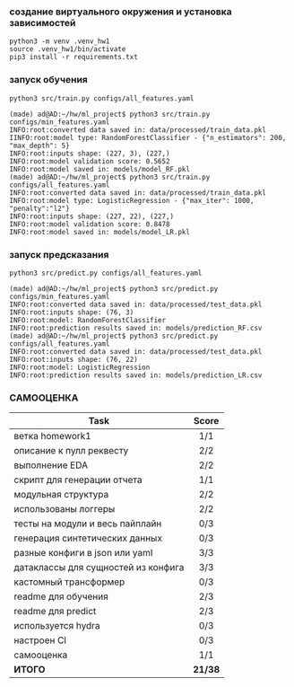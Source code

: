 ### создание виртуального окружения и установка зависимостей
```
python3 -m venv .venv_hw1
source .venv_hw1/bin/activate
pip3 install -r requirements.txt
```

### запуск обучения
```
python3 src/train.py configs/all_features.yaml
```
```console
(made) ad@AD:~/hw/ml_project$ python3 src/train.py configs/min_features.yaml
INFO:root:converted data saved in: data/processed/train_data.pkl
IINFO:root:model type: RandomForestClassifier - {"n_estimators": 200, "max_depth": 5}
INFO:root:inputs shape: (227, 3), (227,)
INFO:root:model validation score: 0.5652
INFO:root:model saved in: models/model_RF.pkl
(made) ad@AD:~/hw/ml_project$ python3 src/train.py configs/all_features.yaml
INFO:root:converted data saved in: data/processed/train_data.pkl
INFO:root:model type: LogisticRegression - {"max_iter": 1000, "penalty":"l2"}
INFO:root:inputs shape: (227, 22), (227,)
INFO:root:model validation score: 0.8478
INFO:root:model saved in: models/model_LR.pkl
```

### запуск предсказания 
```
python3 src/predict.py configs/all_features.yaml
```
```console
(made) ad@AD:~/hw/ml_project$ python3 src/predict.py configs/min_features.yaml
INFO:root:converted data saved in: data/processed/test_data.pkl
INFO:root:inputs shape: (76, 3)
INFO:root:model: RandomForestClassifier
INFO:root:prediction results saved in: models/prediction_RF.csv
(made) ad@AD:~/hw/ml_project$ python3 src/predict.py configs/all_features.yaml
INFO:root:converted data saved in: data/processed/test_data.pkl
INFO:root:inputs shape: (76, 22)
INFO:root:model: LogisticRegression
INFO:root:prediction results saved in: models/prediction_LR.csv

```

### САМООЦЕНКА 
| Task| Score|
| ----------------- | :-----: |
|ветка homework1|1/1|
|описание к пулл реквесту|2/2|
|выполнение EDA|2/2|
|скрипт для генерации отчета|1/1|
|модульная структура|2/2|
|использованы логгеры|2/2|
|тесты на модули и весь пайплайн|0/3|
|генерация синтетических данных|0/3|
|разные конфиги в json или yaml|3/3|
|датаклассы для сущностей из конфига|3/3|
|кастомный трансформер|0/3|
|readme для обучения|2/3|
|readme для predict|2/3|
|используется hydra|0/3|
|настроен CI|0/3|
|самооценка|1/1|
|**ИТОГО**|**21/38**|
